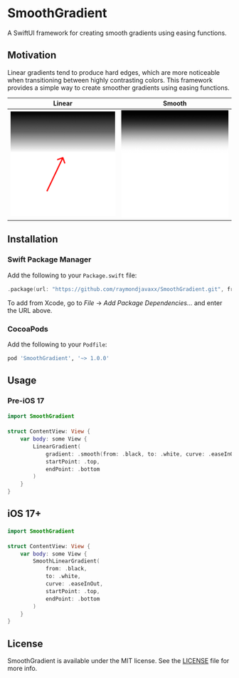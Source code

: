 # SmoothGradient

A SwiftUI framework for creating smooth gradients using easing functions.

## Motivation

Linear gradients tend to produce hard edges, which are more noticeable when transitioning between highly contrasting colors. This framework provides a simple way to create smoother gradients using easing functions.

| Linear | Smooth |
| --- | --- |
| ![Linear Gradient](assets/linear_gradient.png) | ![Smooth Gradient](assets/smooth_gradient.png) |


## Installation

### Swift Package Manager

Add the following to your `Package.swift` file:

```swift
.package(url: "https://github.com/raymondjavaxx/SmoothGradient.git", from: "1.0.0")
```

To add from Xcode, go to *File* -> *Add Package Dependencies...* and enter the URL above.

### CocoaPods

Add the following to your `Podfile`:

```ruby
pod 'SmoothGradient', '~> 1.0.0'
```

## Usage

### Pre-iOS 17

```swift
import SmoothGradient

struct ContentView: View {
    var body: some View {
        LinearGradient(
            gradient: .smooth(from: .black, to: .white, curve: .easeInOut),
            startPoint: .top,
            endPoint: .bottom
        )
    }
}
```

## iOS 17+

```swift
import SmoothGradient

struct ContentView: View {
    var body: some View {
        SmoothLinearGradient(
            from: .black,
            to: .white,
            curve: .easeInOut,
            startPoint: .top,
            endPoint: .bottom
        )
    }
}
```

## License

SmoothGradient is available under the MIT license. See the [LICENSE](LICENSE) file for more info.
